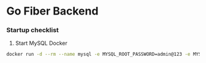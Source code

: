 # Go Fiber Backend

### Startup checklist

1. Start MySQL Docker

```sh
docker run -d --rm --name mysql -e MYSQL_ROOT_PASSWORD=admin@123 -e MYSQL_DATABASE=primary -p 3306:3306 mysql:9.0.0-oracle
```
